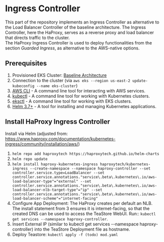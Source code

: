 # Ingress Controller 

This part of the repository implements an Ingress Controller as alternative to the Load Balancer Controller of the baseline architecture. The Ingress Controller, here the HaProxy, serves as a reverse proxy and load balancer that directs traffic to the cluster.   
The HaProxy Ingress Controller is used to deploy functionalities from the section *Guarded Ingress*, as alternative to the AWS-native options. 

## Prerequisites


1. Provisioned EKS Cluster: [Baseline Architecture](https://github.com/frankakn/reliability-deployment/tree/main/Deployment/BaselineArchitecture)
2. Connection to the cluster (via ``aws eks --region us-east-2 update-kubeconfig --name eks-cluster``)
2. [AWS CLI](https://docs.aws.amazon.com/cli/latest/userguide/getting-started-install.html) - A command line tool for interacting with AWS services.
3. [kubectl](https://kubernetes.io/de/docs/tasks/tools/install-kubectl/) - A command line tool for working with Kubernetes clusters.
4. [eksctl](https://eksctl.io/) - A command line tool for working with EKS clusters.
5. [Helm 3.7+](https://helm.sh/) - A tool for installing and managing Kubernetes applications.

## Install HaProxy Ingress Controller

Install via Helm (adjusted from: https://www.haproxy.com/documentation/kubernetes-ingress/community/installation/aws/)
1. ``helm repo add haproxytech https://haproxytech.github.io/helm-charts``
2. ``helm repo update``
3. ``helm install haproxy-kubernetes-ingress haproxytech/kubernetes-ingress --create-namespace --namespace haproxy-controller --set controller.service.type=LoadBalancer --set controller.service.annotations."service\.beta\.kubernetes\.io/aws-load-balancer-type"="external" --set controller.service.annotations."service\.beta\.kubernetes\.io/aws-load-balancer-nlb-target-type"="ip" --set controller.service.annotations."service\.beta\.kubernetes\.io/aws-load-balancer-scheme"="internet-facing" ``
4. Configure App Deployment: The HaProxy creates per default an NLB. The install statement from 3 ensures it is internet-facing, so that the created DNS can be used to access the TeaStore WebUI. Run:: `` kubectl get services --namespace haproxy-controller ``.
5. Insert External IP (similar to kubectl get services --namespace haproxy-controller) into the TeaStore Deployment file as hostname.
5. Deploy Teastore: ``kubectl apply -f (todo) mod.yaml`` 

